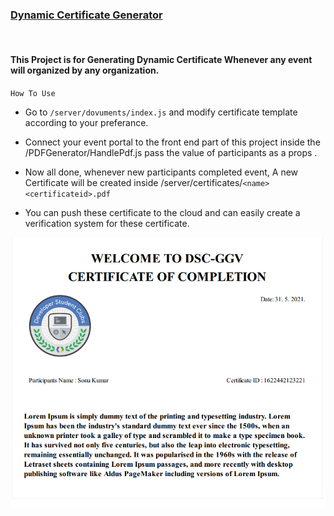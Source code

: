 ### [Dynamic Certificate Generator](https://github.com/SonuKumar81800/React-Practice/tree/master/src/components/PDFGenerator)

<br>

#### This Project is for Generating Dynamic Certificate Whenever any event will organized by any organization.

`How To Use`

- Go to `/server/dovuments/index.js` and modify certificate template according to your preferance.

- Connect your event portal to the front end part of this project inside the
  /PDFGenerator/HandlePdf.js pass the value of participants as a props .

- Now all done, whenever new participants completed event, A new Certificate will be created inside /server/certificates/`<name><certificateid>.pdf`

- You can push these certificate to the cloud and can easily create a verification system for these certificate.

![Dynamic Certificate Generator](https://github.com/SonuKumar81800/React-Practice/blob/master/public/certificate.png?raw=true)
